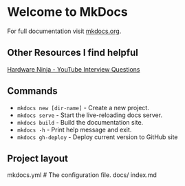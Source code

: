 # Welcome to MkDocs

For full documentation visit [mkdocs.org](https://www.mkdocs.org).

## Other Resources I find helpful
[Hardware Ninja - YouTube Interview Questions](https://www.youtube.com/c/HardwareNinja/videos)

## Commands

* `mkdocs new [dir-name]` - Create a new project.
* `mkdocs serve` - Start the live-reloading docs server.
* `mkdocs build` - Build the documentation site.
* `mkdocs -h` - Print help message and exit.
* `mkdocs gh-deploy` - Deploy current version to GitHub site

## Project layout
mkdocs.yml    # The configuration file.
docs/
    index.md
